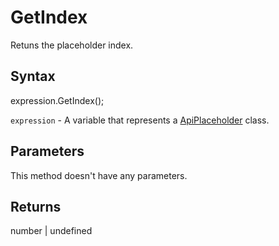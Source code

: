 # GetIndex

Retuns the placeholder index.

## Syntax

expression.GetIndex();

`expression` - A variable that represents a [ApiPlaceholder](../ApiPlaceholder.md) class.

## Parameters

This method doesn't have any parameters.

## Returns

number | undefined